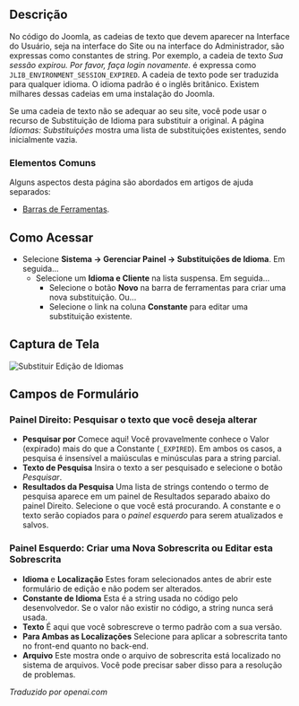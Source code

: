 <!-- Filename: Help4.x:Languages:_Edit_Override / Display title: Idiomas: Editar Substituição  -->

## Descrição

No código do Joomla, as cadeias de texto que devem aparecer na Interface do Usuário, seja na interface do Site ou na interface do Administrador, são expressas como constantes de string. Por exemplo, a cadeia de texto *Sua sessão expirou. Por favor, faça login novamente.* é expressa como `JLIB_ENVIRONMENT_SESSION_EXPIRED`. A cadeia de texto pode ser traduzida para qualquer idioma. O idioma padrão é o inglês britânico. Existem milhares dessas cadeias em uma instalação do Joomla.

Se uma cadeia de texto não se adequar ao seu site, você pode usar o recurso de Substituição de Idioma para substituir a original. A página *Idiomas: Substituições* mostra uma lista de substituições existentes, sendo inicialmente vazia.

### Elementos Comuns

Alguns aspectos desta página são abordados em artigos de ajuda separados:

* [Barras de Ferramentas](jdocmanual?article=help/common-elements/toolbars).

## Como Acessar

- Selecione **Sistema → Gerenciar Painel → Substituições de Idioma**. Em seguida...
  - Selecione um **Idioma e Cliente** na lista suspensa. Em seguida...
    - Selecione o botão **Novo** na barra de ferramentas para criar uma nova substituição.
      Ou...
    - Selecione o link na coluna **Constante** para editar uma substituição existente.

## Captura de Tela

![Substituir Edição de Idiomas](../../../pt/images/languages/languages-edit-override.png)

## Campos de Formulário

### Painel Direito: Pesquisar o texto que você deseja alterar

- **Pesquisar por** Comece aqui! Você provavelmente conhece o Valor (expirado) mais do que a Constante (`_EXPIRED`). Em ambos os casos, a pesquisa é insensível a maiúsculas e minúsculas para a string parcial.
- **Texto de Pesquisa** Insira o texto a ser pesquisado e selecione o botão *Pesquisar*.
- **Resultados da Pesquisa** Uma lista de strings contendo o termo de pesquisa aparece em um painel de Resultados separado abaixo do painel Direito. Selecione o que você está procurando. A constante e o texto serão copiados para o *painel esquerdo* para serem atualizados e salvos.

### Painel Esquerdo: Criar uma Nova Sobrescrita ou Editar esta Sobrescrita

- **Idioma** e **Localização** Estes foram selecionados antes de abrir este formulário de edição e não podem ser alterados.
- **Constante de Idioma** Esta é a string usada no código pelo desenvolvedor. Se o valor não existir no código, a string nunca será usada.
- **Texto** É aqui que você sobrescreve o termo padrão com a sua versão.
- **Para Ambas as Localizações** Selecione para aplicar a sobrescrita tanto no front-end quanto no back-end.
- **Arquivo** Este mostra onde o arquivo de sobrescrita está localizado no sistema de arquivos. Você pode precisar saber disso para a resolução de problemas.

*Traduzido por openai.com*

